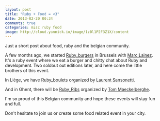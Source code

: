 ```yaml
---
layout: post
title: "Ruby + Food = <3"
date: 2013-02-20 00:34
comments: true
categories: misc ruby food
image: http://cloud.yannick.io/image/1z0l1P2F3Z1X/content
---
```


Just a short post about food, ruby and the belgian community.

A few months ago, we started [Ruby_burgers](http://www.meetup.com/ruby_burgers-rb/) in Brussels with [Marc Lainez](http://twitter.com/mlainez). It's a ruby event where we eat a burger and chitty chat about Ruby and development. Two soldout out editions later, and here come the little brothers of this event.

In Liège, we have [Ruby_boulets](//ruby_boulets.eventbrite.com) organized by [Laurent Sansonetti](//twitter.com/lrz).

And in Ghent, there will be [Ruby_Ribs](http://rubyribs.eventbrite.com/) organized by [Tom Maeckelberghe](//twitter.com/maeckelberghe).

I'm so proud of this Belgian community and hope these events will stay fun and full.

Don't hesitate to join us or create some food related event in your city.
